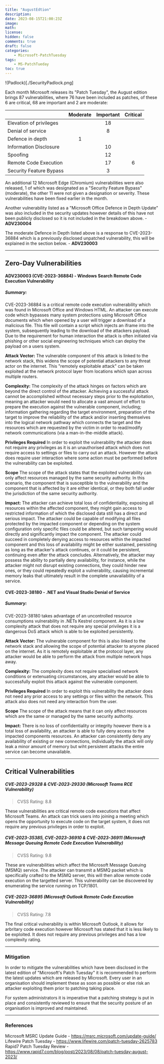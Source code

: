 ```yaml
---
title: "AugustEdtion"
description: 
date: 2023-08-15T21:00:23Z
image: 
math: 
license: 
hidden: false
comments: true
draft: false
categories:
    - Microsoft-PatchTuesday
tags:
    - MS-PatchTueday
toc: true
---
```


!(Padlock)[./SecurityPadlock.png]

Each month Microsoft releases its "Patch Tuesday", the August edition brings 87 vulnerabilities, where 76 have been included as patches, of these 6 are critical, 68 are important and 2 are moderate:

|                         | Moderate | Important | Critical |
| ----------------------- |:--------:|:---------:|:--------:|
| Elevation of privileges |          |    18     |          |
| Denial of service       |          |     8     |          |
| Defence in depth        |    1     |           |          |
| Information Disclosure  |          |    10     |          |
| Spoofing                |          |    12     |          |
| Remote Code Execution   |          |    17     |    6     |
| Security Feature Bypass |          |     3     |          |


An additional 12 Microsoft Edge (Chromium) vulnerabilities were also released, 1 of which was designated as a "Security Feature Bypass" (moderate), the other 11 were not given a designation or severity. These vulnerabilities have been fixed earlier in the month.

Another vulnerability listed as a "Microsoft Office Defence in Depth Update" was also included in the security updates however details of this have not been publicly disclosed so it is not included in the breakdown above. - **ADV230004**

The moderate Defence in Depth listed above is a response to CVE-2023-36884 which is a previously disclosed unpatched vulnerability, this will be explained in the section below. - **ADV230003**

---
## Zero-Day Vulnerabilities

#### ADV230003 (CVE-2023-36884) - Windows Search Remote Code Execution Vulnerability

##### Summary:
CVE-2023-36884 is a critical remote code execution vulnerability which was found in Microsoft Office and Windows HTML. An attacker can execute code which bypasses many system protections using Microsoft Office documents which when opened by a user will trigger a download of a malicious file. This file will contain a script which injects an iframe into the system, subsequently leading to the download of the attackers payload. Due to the requirement for human interaction the attack is often initiated via phishing or other social engineering techniques which can deploy the payload on a users system.

**Attack Vector:**
The vulnerable component of this attack is linked to the network stack, this widens the scope of potential attackers to any threat actor on the internet. This "remotely exploitable attack" can be taken exploited at the network protocol layer from locations which span across multiple routers.

**Complexity:**
The complexity of the attack hinges on factors which are beyond the direct control of the attacker. Achieving a successful attack cannot be accomplished without necessary steps prior to the exploitation, meaning an attacker would need to allocate a vast amount of effort to prepare the execution against the vulnerable component, including; information gathering regarding the target environment, preparation of the target to improve the reliability of the attack and/or inserting themselves into the logical network pathway which connects the target and the resources which are requested by the victim in order to read/modify network communications (via a man-in-the-middle attack).

**Privileges Required**
In order to exploit the vulnerability the attacker does not require any privileges as it is an unauthorised attack which does not require access to settings or files to carry out an attack. However the attack does require user interaction where some action must be performed before the vulnerability can be exploited.

**Scope**
The scope of the attack states that the exploited vulnerability can only affect resources managed by the same security authority. In this scenario, the component that is susceptible to the vulnerability and the component that is affected by it are either identical, or they both fall under the jurisdiction of the same security authority.

**Impact:**
The attacker can achieve total loss of confidentiality, exposing all resources within the affected component, they might gain access to restricted information of which the disclosed data still has a direct and serious impact. The attacker could be capable of modifying all files protected by the impacted component or depending on the system configuration only specific files could be altered, but such tampering would directly and significantly impact the component. The attacker could succeed in completely denying access to resources within the impacted component and this loss of availability might be either sustained, persisting as long as the attacker's attack continues, or it could be persistent, continuing even after the attack concludes. Alternatively, the attacker may possess the ability to partially deny availability, for instance, while the attacker might not disrupt existing connections, they could hinder new ones, or they could repeatedly exploit a vulnerability, causing incremental memory leaks that ultimately result in the complete unavailability of a service.

#### CVE-2023-38180 - .NET and Visual Studio Denial of Service

##### Summary:
CVE-2023-38180 takes advantage of an uncontrolled resource consumptions vulnerability in .NETs Kestrel component. As it is a low complexity attack that does not require any special privileges it is a dangerous DoS attack which is able to be exploited persistently.

**Attack Vector:**
The vulnerable component for this is also linked to the network stack and allowing the scope of potential attacker to anyone placed on the internet. As it is remotely exploitable at the protocol layer, any attacker would be able to perform the attack from multiple network hops away.

**Complexity:**
The complexity does not require specialised network conditions or extenuating circumstances, any attacker would be able to successfully exploit this attack against the vulnerable component.

**Privileges Required**
In order to exploit this vulnerability the attacker does not need any prior access to any settings or files within the network. This attack also does not need any interaction from the user.

**Scope**
The scope of the attack means that it can only affect resources which are the same or managed by the same security authority.

**Impact:**
There is no loss of confidentiality or integrity however there is a total loss of availability, an attacker is able to fully deny access to the impacted components resources. An attacker can consistently deny any availability of existing or new connections, individually the attack will only leak a minor amount of memory but wiht persistent attacks the entire service can become unavailable.

---

## Critical Vulnerabilities

##### CVE-2023-29328 & CVE-2023-29330 (Microsoft Teams RCE Vulnerability)

> CVSS Rating: 8.8

These vulnerabilities are critical remote code executions that affect Microsoft Teams. An attack can trick users into joining a meeting which opens the opportunity to execute code on the target system, it does not require any previous privileges in order to exploit.


##### CVE-2023-35385, CVE-2023-36910 & CVE-2023-36911 (Microsoft Message Queuing Remote Code Execution Vulnerability)

> CVSS Rating: 9.8

These are vulnerabilities which affect the Microsoft Message Queuing (MSMQ) service. The attacker can transmit a MSMQ packet which is specifically crafted to the MSMQ server, this will then allow remote code execution on the targetted server. This vulnerability can be discovered by enumerating the service running on TCP/1801.


##### CVE-2023-36895 (Microsoft Outlook Remote Code Execution Vulnerability)

> CVSS Rating: 7.8

The final critical vulnerability is within Microsoft Outlook, it allows for arbritary code execution however Microsoft has stated that it is less likely to be exploited. It does not require any previous privileges and has a low complexity rating.

---

### Mitigation

In order to mitigate the vulnerabilities which have been disclosed in the latest edition of "Microsoft's Patch Tuesday" it is recommended to perform the latest updates which are released by Microsoft. Every user in an organisation should implement these as soon as possible or else risk an attacker exploiting them prior to patching taking place.

For system administrators it is imperative that a patching strategy is put in place and consistently reviewed to ensure that the security posture of an organisation is improved and maintained.

---
### References

Microsoft MSRC Update Guide - https://msrc.microsoft.com/update-guide/
Lifewire Patch Tuesday - https://www.lifewire.com/patch-tuesday-2625783
Rapid7 Patch Tuesday Review - https://www.rapid7.com/blog/post/2023/08/08/patch-tuesday-august-2023/
